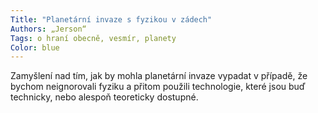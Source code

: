 ```yaml
---
Title: "Planetární invaze s fyzikou v zádech"
Authors: „Jerson“
Tags: o hraní obecně, vesmír, planety
Color: blue
---
```

Zamyšlení nad tím, jak by mohla planetární
invaze vypadat v případě, že bychom
neignorovali fyziku a přitom použili technologie,
které jsou buď technicky, nebo
alespoň teoreticky dostupné.
